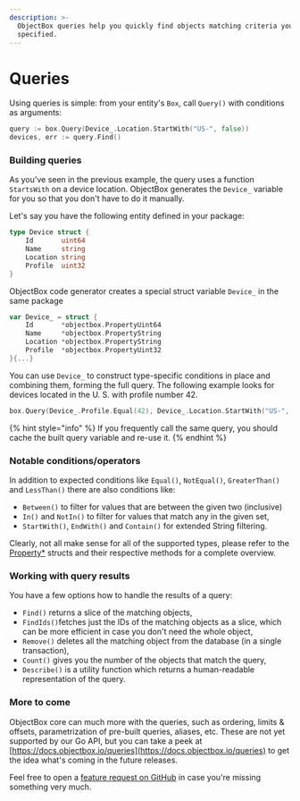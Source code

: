 ```yaml
---
description: >-
  ObjectBox queries help you quickly find objects matching criteria you've
  specified.
---
```


# Queries

Using queries is simple: from your entity's `Box`, call `Query()` with conditions as arguments:

```go
query := box.Query(Device_.Location.StartWith("US-", false))
devices, err := query.Find()
```

### Building queries

As you've seen in the previous example, the query uses a function `StartsWith` on a device location. ObjectBox generates the `Device_` variable for you so that you don't have to do it manually. 

Let's say you have the following entity defined in your package:

```go
type Device struct {
	Id       uint64
	Name     string
	Location string
	Profile  uint32
}
```

ObjectBox code generator creates a special struct variable `Device_` in the same package

```go
var Device_ = struct {
	Id       *objectbox.PropertyUint64
	Name     *objectbox.PropertyString
	Location *objectbox.PropertyString
	Profile  *objectbox.PropertyUint32
}{...}
```

You can use `Device_` to construct type-specific conditions in place and combining them, forming the full query. The following example looks for devices located in the U. S. with profile number 42.

```go
box.Query(Device_.Profile.Equal(42), Device_.Location.StartWith("US-", false))
```

{% hint style="info" %}
If you frequently call the same query, you should cache the built query variable and re-use it.
{% endhint %}

### Notable conditions/operators <a id="notable-conditions"></a>

In addition to expected conditions like `Equal()`, `NotEqual()`, `GreaterThan()` and `LessThan()` there are also conditions like:

* `Between()` to filter for values that are between the given two \(inclusive\)
* `In()` and `NotIn()` to filter for values that match any in the given set,
* `StartWith()`, `EndWith()` and `Contain()` for extended String filtering.

Clearly, not all make sense for all of the supported types, please refer to the [Property\*](https://godoc.org/github.com/objectbox/objectbox-go/objectbox#Property) structs and their respective methods for a complete overview.

### Working with query results

You have a few options how to handle the results of a query:

* `Find()` returns a slice of the matching objects,
* `FindIds()`fetches just the IDs of the matching objects as a slice, which can be more efficient in case you don't need the whole object,
* `Remove()` deletes all the matching object from the database \(in a single transaction\),
* `Count()` gives you the number of the objects that match the query,
* `Describe()` is a utility function which returns a human-readable representation of the query.

### More to come <a id="ordering-results"></a>

ObjectBox core can much more with the queries, such as ordering, limits & offsets, parametrization of pre-built queries, aliases, etc. These are not yet supported by our Go API, but you can take a peek at [https://docs.objectbox.io/queries](https://docs.objectbox.io/queries) to get the idea what's coming in the future releases. 

Feel free to open a [feature request on GitHub](https://github.com/objectbox/objectbox-go/issues) in case you're missing something very much.

